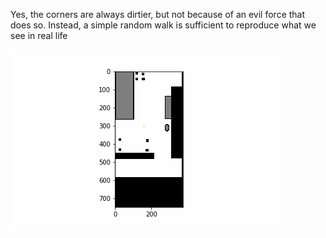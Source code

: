 Yes, the corners are always dirtier, but not because of an evil force that does so.
Instead, a simple random walk is sufficient to reproduce what we see in real life


![room](uma_particula.gif)